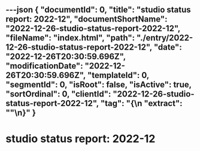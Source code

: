 ---json
{
  "documentId": 0,
  "title": "studio status report: 2022-12",
  "documentShortName": "2022-12-26-studio-status-report-2022-12",
  "fileName": "index.html",
  "path": "./entry/2022-12-26-studio-status-report-2022-12",
  "date": "2022-12-26T20:30:59.696Z",
  "modificationDate": "2022-12-26T20:30:59.696Z",
  "templateId": 0,
  "segmentId": 0,
  "isRoot": false,
  "isActive": true,
  "sortOrdinal": 0,
  "clientId": "2022-12-26-studio-status-report-2022-12",
  "tag": "{\n  \"extract\": \"\"\n}"
}
---

# studio status report: 2022-12
